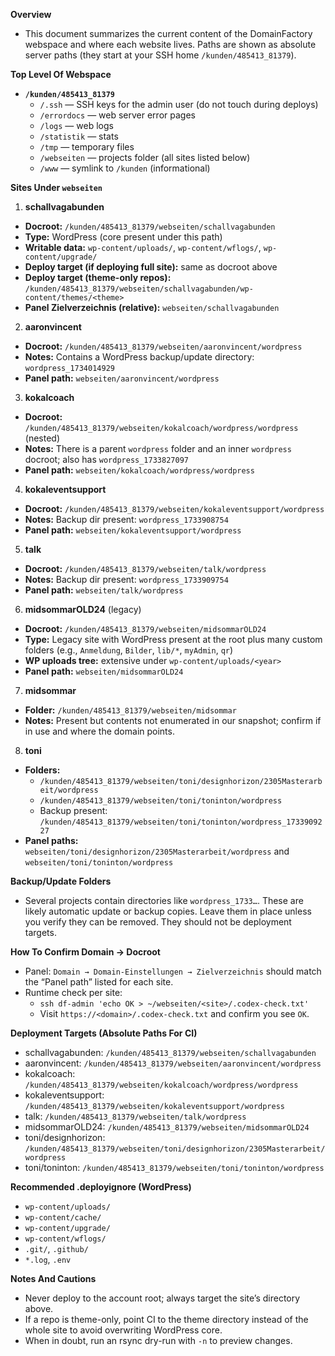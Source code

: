 **Overview**
- This document summarizes the current content of the DomainFactory webspace and where each website lives. Paths are shown as absolute server paths (they start at your SSH home `/kunden/485413_81379`).

**Top Level Of Webspace**
- **`/kunden/485413_81379`**
  - `/.ssh` — SSH keys for the admin user (do not touch during deploys)
  - `/errordocs` — web server error pages
  - `/logs` — web logs
  - `/statistik` — stats
  - `/tmp` — temporary files
  - `/webseiten` — projects folder (all sites listed below)
  - `/www` — symlink to `/kunden` (informational)

**Sites Under `webseiten`**

1) **schallvagabunden**
- **Docroot:** `/kunden/485413_81379/webseiten/schallvagabunden`
- **Type:** WordPress (core present under this path)
- **Writable data:** `wp-content/uploads/`, `wp-content/wflogs/`, `wp-content/upgrade/`
- **Deploy target (if deploying full site):** same as docroot above
- **Deploy target (theme-only repos):** `/kunden/485413_81379/webseiten/schallvagabunden/wp-content/themes/<theme>`
- **Panel Zielverzeichnis (relative):** `webseiten/schallvagabunden`

2) **aaronvincent**
- **Docroot:** `/kunden/485413_81379/webseiten/aaronvincent/wordpress`
- **Notes:** Contains a WordPress backup/update directory: `wordpress_1734014929`
- **Panel path:** `webseiten/aaronvincent/wordpress`

3) **kokalcoach**
- **Docroot:** `/kunden/485413_81379/webseiten/kokalcoach/wordpress/wordpress` (nested)
- **Notes:** There is a parent `wordpress` folder and an inner `wordpress` docroot; also has `wordpress_1733827097`
- **Panel path:** `webseiten/kokalcoach/wordpress/wordpress`

4) **kokaleventsupport**
- **Docroot:** `/kunden/485413_81379/webseiten/kokaleventsupport/wordpress`
- **Notes:** Backup dir present: `wordpress_1733908754`
- **Panel path:** `webseiten/kokaleventsupport/wordpress`

5) **talk**
- **Docroot:** `/kunden/485413_81379/webseiten/talk/wordpress`
- **Notes:** Backup dir present: `wordpress_1733909754`
- **Panel path:** `webseiten/talk/wordpress`

6) **midsommarOLD24** (legacy)
- **Docroot:** `/kunden/485413_81379/webseiten/midsommarOLD24`
- **Type:** Legacy site with WordPress present at the root plus many custom folders (e.g., `Anmeldung`, `Bilder`, `lib/*`, `myAdmin`, `qr`)
- **WP uploads tree:** extensive under `wp-content/uploads/<year>`
- **Panel path:** `webseiten/midsommarOLD24`

7) **midsommar**
- **Folder:** `/kunden/485413_81379/webseiten/midsommar`
- **Notes:** Present but contents not enumerated in our snapshot; confirm if in use and where the domain points.

8) **toni**
- **Folders:**
  - `/kunden/485413_81379/webseiten/toni/designhorizon/2305Masterarbeit/wordpress`
  - `/kunden/485413_81379/webseiten/toni/toninton/wordpress`
  - Backup present: `/kunden/485413_81379/webseiten/toni/toninton/wordpress_1733909227`
- **Panel paths:** `webseiten/toni/designhorizon/2305Masterarbeit/wordpress` and `webseiten/toni/toninton/wordpress`

**Backup/Update Folders**
- Several projects contain directories like `wordpress_1733…`. These are likely automatic update or backup copies. Leave them in place unless you verify they can be removed. They should not be deployment targets.

**How To Confirm Domain → Docroot**
- Panel: `Domain → Domain‑Einstellungen → Zielverzeichnis` should match the “Panel path” listed for each site.
- Runtime check per site:
  - `ssh df-admin 'echo OK > ~/webseiten/<site>/.codex-check.txt'`
  - Visit `https://<domain>/.codex-check.txt` and confirm you see `OK`.

**Deployment Targets (Absolute Paths For CI)**
- schallvagabunden: `/kunden/485413_81379/webseiten/schallvagabunden`
- aaronvincent: `/kunden/485413_81379/webseiten/aaronvincent/wordpress`
- kokalcoach: `/kunden/485413_81379/webseiten/kokalcoach/wordpress/wordpress`
- kokaleventsupport: `/kunden/485413_81379/webseiten/kokaleventsupport/wordpress`
- talk: `/kunden/485413_81379/webseiten/talk/wordpress`
- midsommarOLD24: `/kunden/485413_81379/webseiten/midsommarOLD24`
- toni/designhorizon: `/kunden/485413_81379/webseiten/toni/designhorizon/2305Masterarbeit/wordpress`
- toni/toninton: `/kunden/485413_81379/webseiten/toni/toninton/wordpress`

**Recommended .deployignore (WordPress)**
- `wp-content/uploads/`
- `wp-content/cache/`
- `wp-content/upgrade/`
- `wp-content/wflogs/`
- `.git/`, `.github/`
- `*.log`, `.env`

**Notes And Cautions**
- Never deploy to the account root; always target the site’s directory above.
- If a repo is theme-only, point CI to the theme directory instead of the whole site to avoid overwriting WordPress core.
- When in doubt, run an rsync dry-run with `-n` to preview changes.
